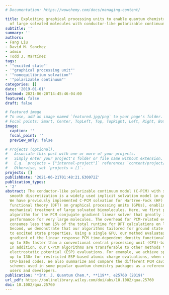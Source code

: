 ```yaml
---
# Documentation: https://wowchemy.com/docs/managing-content/

title: Exploiting graphical processing units to enable quantum chemistry calculation
  of large solvated molecules with conductor-like polarizable continuum models
subtitle: ''
summary: ''
authors:
- Fang Liu
- David M. Sanchez
- admin
- Todd J. Martínez
tags:
- '"excited state"'
- '"graphical processing unit"'
- '"nonequilibrium solvation"'
- '"polarizable continuum"'
categories: []
date: '2019-01-01'
lastmod: 2021-06-20T14:45:46-04:00
featured: false
draft: false

# Featured image
# To use, add an image named `featured.jpg/png` to your page's folder.
# Focal points: Smart, Center, TopLeft, Top, TopRight, Left, Right, BottomLeft, Bottom, BottomRight.
image:
  caption: ''
  focal_point: ''
  preview_only: false

# Projects (optional).
#   Associate this post with one or more of your projects.
#   Simply enter your project's folder or file name without extension.
#   E.g. `projects = ["internal-project"]` references `content/project/deep-learning/index.md`.
#   Otherwise, set `projects = []`.
projects: []
publishDate: '2021-06-21T01:48:21.630072Z'
publication_types:
- '2'
abstract: The conductor-like polarizable continuum model (C-PCM) with switching/Gaussian
  smooth discretization is a widely used implicit solvation model in quantum chemistry.
  We have previously implemented C-PCM solvation for Hartree-Fock (HF) and density
  functional theory (DFT) on graphical processing units (GPUs), enabling the quantum
  mechanical treatment of large solvated biomolecules. Here, we first propose a GPU-based
  algorithm for the PCM conjugate gradient linear solver that greatly improves the
  performance for very large molecules. The overhead for PCM-related evaluations now
  consumes less than 15% of the total runtime for DFT calculations on large molecules.
  Second, we demonstrate that our algorithms tailored for ground state C-PCM are transferable
  to excited state properties. Using a single GPU, our method evaluates the analytic
  gradient of the linear response PCM time-dependent density functional theory energy
  up to 80× faster than a conventional central processing unit (CPU)-based implementation.
  In addition, our C-PCM algorithms are transferable to other methods that require
  electrostatic potential (ESP) evaluations. For example, we achieve speed-ups of
  up to 130× for restricted ESP-based atomic charge evaluations, when compared to
  CPU-based codes. We also summarize and compare the different PCM cavity discretization
  schemes used in some popular quantum chemistry packages as a reference for both
  users and developers.
publication: '*Int. J. Quantum Chem.*, **119**, e25760 (2019)'
url_pdf: https://onlinelibrary.wiley.com/doi/abs/10.1002/qua.25760
doi: 10.1002/qua.25760
---
```

